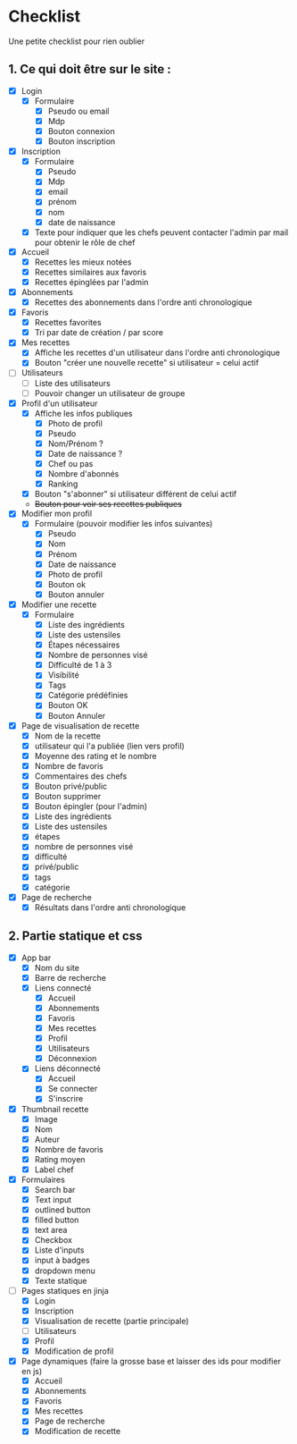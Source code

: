 # Checklist

Une petite checklist pour rien oublier

## 1. Ce qui doit être sur le site :

- [x] Login
  - [x] Formulaire
    - [x] Pseudo ou email
    - [x] Mdp
    - [x] Bouton connexion
    - [x] Bouton inscription
- [x] Inscription
  - [x] Formulaire
    - [x] Pseudo
    - [x] Mdp
    - [x] email
    - [x] prénom
    - [x] nom
    - [x] date de naissance
  - [x] Texte pour indiquer que les chefs peuvent contacter l'admin par mail pour obtenir le rôle de chef
- [x] Accueil
  - [x] Recettes les mieux notées
  - [x] Recettes similaires aux favoris
  - [x] Recettes épinglées par l'admin
- [x] Abonnements
  - [x] Recettes des abonnements dans l'ordre anti chronologique
- [x] Favoris
  - [x] Recettes favorites  
  - [x] Tri par date de création / par score
- [x] Mes recettes
  - [x] Affiche les recettes d'un utilisateur dans l'ordre anti chronologique
  - [x] Bouton "créer une nouvelle recette" si utilisateur = celui actif
- [ ] Utilisateurs
  - [ ] Liste des utilisateurs
  - [ ] Pouvoir changer un utilisateur de groupe
- [x] Profil d'un utilisateur
  - [x] Affiche les infos publiques
    - [x] Photo de profil
    - [x] Pseudo
    - [x] Nom/Prénom ?
    - [x] Date de naissance ?
    - [x] Chef ou pas
    - [x] Nombre d'abonnés
    - [x] Ranking
  - [x] Bouton "s'abonner" si utilisateur différent de celui actif
  - ~~Bouton pour voir ses recettes publiques~~
- [x] Modifier mon profil
  - [x] Formulaire (pouvoir modifier les infos suivantes)
    - [x] Pseudo
    - [x] Nom
    - [x] Prénom
    - [x] Date de naissance
    - [x] Photo de profil
    - [x] Bouton ok
    - [x] Bouton annuler
- [x] Modifier une recette
  - [x] Formulaire
    - [x] Liste des ingrédients
    - [x] Liste des ustensiles
    - [x] Étapes nécessaires
    - [x] Nombre de personnes visé
    - [x] Difficulté de 1 à 3
    - [x] Visibilité
    - [x] Tags
    - [x] Catégorie prédéfinies
    - [x] Bouton OK
    - [x] Bouton Annuler
- [x] Page de visualisation de recette
  - [x] Nom de la recette
  - [x] utilisateur qui l'a publiée (lien vers profil)
  - [x] Moyenne des rating et le nombre
  - [x] Nombre de favoris
  - [x] Commentaires des chefs
  - [x] Bouton privé/public
  - [x] Bouton supprimer
  - [x] Bouton épingler (pour l'admin)
  - [x] Liste des ingrédients
  - [x] Liste des ustensiles
  - [x] étapes
  - [x] nombre de personnes visé
  - [x] difficulté
  - [x] privé/public
  - [x] tags
  - [x] catégorie
- [x] Page de recherche
  - [x] Résultats dans l'ordre anti chronologique

## 2. Partie statique et css

- [x] App bar
  - [x] Nom du site
  - [x] Barre de recherche
  - [x] Liens connecté
    - [x] Accueil
    - [x] Abonnements
    - [x] Favoris
    - [x] Mes recettes
    - [x] Profil
    - [x] Utilisateurs
    - [x] Déconnexion
  - [x] Liens déconnecté
    - [x] Accueil
    - [x] Se connecter
    - [x] S'inscrire
- [x] Thumbnail recette
  - [x] Image
  - [x] Nom
  - [x] Auteur
  - [x] Nombre de favoris
  - [x] Rating moyen
  - [x] Label chef
- [x] Formulaires
  - [X] Search bar
  - [X] Text input
  - [X] outlined button
  - [X] filled button
  - [x] text area
  - [x] Checkbox
  - [x] Liste d'inputs
  - [x] input à badges
  - [x] dropdown menu
  - [x] Texte statique
- [ ] Pages statiques en jinja
  - [x] Login
  - [x] Inscription
  - [x] Visualisation de recette (partie principale)
  - [ ] Utilisateurs
  - [x] Profil
  - [x] Modification de profil
- [x] Page dynamiques (faire la grosse base et laisser des ids pour modifier en js)
  - [x] Accueil
  - [x] Abonnements
  - [x] Favoris
  - [x] Mes recettes
  - [x] Page de recherche
  - [x] Modification de recette